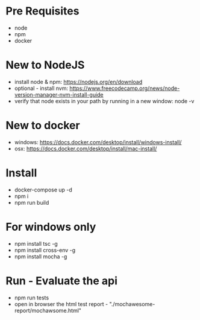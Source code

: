 # Pre Requisites
* node
* npm
* docker


# New to NodeJS
* install node & npm: https://nodejs.org/en/download
* optional - install nvm: https://www.freecodecamp.org/news/node-version-manager-nvm-install-guide
* verify that node exists in your path by running in a new window: node -v


# New to docker
* windows: https://docs.docker.com/desktop/install/windows-install/
* osx: https://docs.docker.com/desktop/install/mac-install/


# Install
* docker-compose up -d
* npm i
* npm run build

# For windows only
* npm install tsc -g
* npm install cross-env -g
* npm install mocha -g


# Run - Evaluate the api
* npm run tests
* open in browser the html test report - "./mochawesome-report/mochawsome.html"
